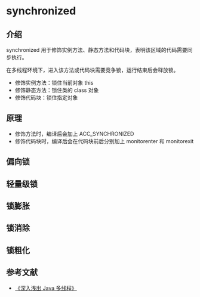 # synchronized

## 介绍

synchronized 用于修饰实例方法、静态方法和代码块，表明该区域的代码需要同步执行。

在多线程环境下，进入该方法或代码块需要竞争锁，运行结束后会释放锁。

- 修饰实例方法：锁住当前对象 this
- 修饰静态方法：锁住类的 class 对象
- 修饰代码块：锁住指定对象

## 原理
- 修饰方法时，编译后会加上 ACC_SYNCHRONIZED
- 修饰代码块时，编译后会在代码块前后分别加上 monitorenter 和 monitorexit

## 偏向锁

## 轻量级锁

## 锁膨胀

## 锁消除


## 锁粗化


## 参考文献
- [《深入浅出 Java 多线程》](http://concurrent.redspider.group/article/02/8.html)
